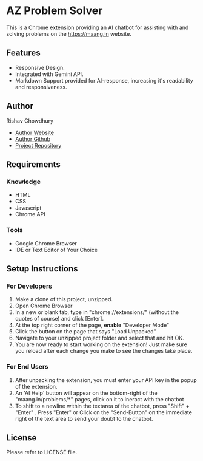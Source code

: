 # AZ Problem Solver
This is a Chrome extension providing an AI chatbot for assisting with and solving problems on the https://maang.in website.

## Features
- Responsive Design.
- Integrated with Gemini API.
- Markdown Support provided for AI-response, increasing it's readability and responsiveness.

## Author
Rishav Chowdhury
- [Author Website](https://www.linkedin.com/in/rishav-chowdhury-81b652295/)
- [Author Github](https://github.com/GODSPEED482)
- [Project Repository]()

## Requirements
### Knowledge
- HTML
- CSS
- Javascript
- Chrome API
### Tools
- Google Chrome Browser
- IDE or Text Editor of Your Choice

## Setup Instructions
### For Developers
1. Make a clone of this project, unzipped.
2. Open Chrome Browser
3. In a new or blank tab, type in "chrome://extensions/" (without the quotes of course) and click [Enter].
4. At the top right corner of the page, **enable** "Developer Mode"
5. Click the button on the page that says "Load Unpacked"
6. Navigate to your unzipped project folder and select that and hit OK.
7. You are now ready to start working on the extension! Just make sure you reload after each change you make to see the changes take place.

### For End Users
1. After unpacking the extension, you must enter your API key in the popup of the extension.
2. An 'AI Help' button will appear on the bottom-right of the "maang.in/problems/*" pages, click on it to ineract with the chatbot 
3. To shift to a newline within the textarea of the chatbot, press "Shift" + "Enter" . Press "Enter" or Click on the "Send-Button" on the immediate right of the text area to send your doubt to the chatbot.

## License
Please refer to LICENSE file.
